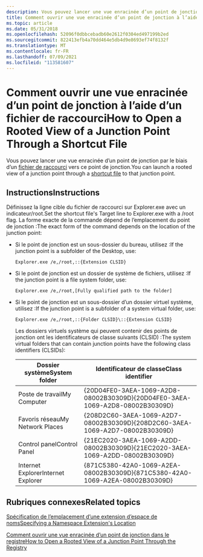 ```yaml
---
description: Vous pouvez lancer une vue enracinée d’un point de jonction par le biais d’un fichier de raccourci vers ce point de jonction.
title: Comment ouvrir une vue enracinée d’un point de jonction à l’aide d’un fichier de raccourci
ms.topic: article
ms.date: 05/31/2018
ms.openlocfilehash: 52096f0dbbcebadb60e2612f0304ed497199b2ed
ms.sourcegitcommit: 822413efb4a70dd464e5db4d9e8693ef74f8132f
ms.translationtype: MT
ms.contentlocale: fr-FR
ms.lasthandoff: 07/09/2021
ms.locfileid: "113581607"
---
```

# <a name="how-to-open-a-rooted-view-of-a-junction-point-through-a-shortcut-file"></a><span data-ttu-id="97fa5-103">Comment ouvrir une vue enracinée d’un point de jonction à l’aide d’un fichier de raccourci</span><span class="sxs-lookup"><span data-stu-id="97fa5-103">How to Open a Rooted View of a Junction Point Through a Shortcut File</span></span>

<span data-ttu-id="97fa5-104">Vous pouvez lancer une vue enracinée d’un point de jonction par le biais d’un [fichier de raccourci](./links.md) vers ce point de jonction.</span><span class="sxs-lookup"><span data-stu-id="97fa5-104">You can launch a rooted view of a junction point through a [shortcut file](./links.md) to that junction point.</span></span>

## <a name="instructions"></a><span data-ttu-id="97fa5-105">Instructions</span><span class="sxs-lookup"><span data-stu-id="97fa5-105">Instructions</span></span>


<span data-ttu-id="97fa5-106">Définissez la ligne cible du fichier de raccourci sur Explorer.exe avec un indicateur/root.</span><span class="sxs-lookup"><span data-stu-id="97fa5-106">Set the shortcut file's Target line to Explorer.exe with a /root flag.</span></span> <span data-ttu-id="97fa5-107">La forme exacte de la commande dépend de l’emplacement du point de jonction :</span><span class="sxs-lookup"><span data-stu-id="97fa5-107">The exact form of the command depends on the location of the junction point:</span></span>

-   <span data-ttu-id="97fa5-108">Si le point de jonction est un sous-dossier du bureau, utilisez :</span><span class="sxs-lookup"><span data-stu-id="97fa5-108">If the junction point is a subfolder of the Desktop, use:</span></span>

    ``` syntax
    Explorer.exe /e,/root,::{Extension CLSID}
    ```

-   <span data-ttu-id="97fa5-109">Si le point de jonction est un dossier de système de fichiers, utilisez :</span><span class="sxs-lookup"><span data-stu-id="97fa5-109">If the junction point is a file system folder, use:</span></span>

    ``` syntax
    Explorer.exe /e,/root,[Fully qualified path to the folder]
    ```

-   <span data-ttu-id="97fa5-110">Si le point de jonction est un sous-dossier d’un dossier virtuel système, utilisez :</span><span class="sxs-lookup"><span data-stu-id="97fa5-110">If the junction point is a subfolder of a system virtual folder, use:</span></span>

    ``` syntax
    Explorer.exe /e,/root,::{Folder CLSID}\::{Extension CLSID}
    ```

    <span data-ttu-id="97fa5-111">Les dossiers virtuels système qui peuvent contenir des points de jonction ont les identificateurs de classe suivants (CLSID) :</span><span class="sxs-lookup"><span data-stu-id="97fa5-111">The system virtual folders that can contain junction points have the following class identifiers (CLSIDs):</span></span>

    

    | <span data-ttu-id="97fa5-112">Dossier système</span><span class="sxs-lookup"><span data-stu-id="97fa5-112">System folder</span></span>     | <span data-ttu-id="97fa5-113">Identificateur de classe</span><span class="sxs-lookup"><span data-stu-id="97fa5-113">Class identifier</span></span>                       |
    |-------------------|----------------------------------------|
    | <span data-ttu-id="97fa5-114">Poste de travail</span><span class="sxs-lookup"><span data-stu-id="97fa5-114">My Computer</span></span>       | <span data-ttu-id="97fa5-115">{20D04FE0-3AEA-1069-A2D8-08002B30309D}</span><span class="sxs-lookup"><span data-stu-id="97fa5-115">{20D04FE0-3AEA-1069-A2D8-08002B30309D}</span></span> |
    | <span data-ttu-id="97fa5-116">Favoris réseau</span><span class="sxs-lookup"><span data-stu-id="97fa5-116">My Network Places</span></span> | <span data-ttu-id="97fa5-117">{208D2C60-3AEA-1069-A2D7-08002B30309D}</span><span class="sxs-lookup"><span data-stu-id="97fa5-117">{208D2C60-3AEA-1069-A2D7-08002B30309D}</span></span> |
    | <span data-ttu-id="97fa5-118">Control panel</span><span class="sxs-lookup"><span data-stu-id="97fa5-118">Control Panel</span></span>     | <span data-ttu-id="97fa5-119">{21EC2020-3AEA-1069-A2DD-08002B30309D}</span><span class="sxs-lookup"><span data-stu-id="97fa5-119">{21EC2020-3AEA-1069-A2DD-08002B30309D}</span></span> |
    | <span data-ttu-id="97fa5-120">Internet Explorer</span><span class="sxs-lookup"><span data-stu-id="97fa5-120">Internet Explorer</span></span> | <span data-ttu-id="97fa5-121">{871C5380-42A0-1069-A2EA-08002B30309D}</span><span class="sxs-lookup"><span data-stu-id="97fa5-121">{871C5380-42A0-1069-A2EA-08002B30309D}</span></span> |

    

     

## <a name="related-topics"></a><span data-ttu-id="97fa5-122">Rubriques connexes</span><span class="sxs-lookup"><span data-stu-id="97fa5-122">Related topics</span></span>

<dl> <dt>

[<span data-ttu-id="97fa5-123">Spécification de l’emplacement d’une extension d’espace de noms</span><span class="sxs-lookup"><span data-stu-id="97fa5-123">Specifying a Namespace Extension's Location</span></span>](nse-junction.md)
</dt> <dt>

[<span data-ttu-id="97fa5-124">Comment ouvrir une vue enracinée d’un point de jonction dans le registre</span><span class="sxs-lookup"><span data-stu-id="97fa5-124">How to Open a Rooted View of a Junction Point Through the Registry</span></span>](how-to-use-a-junction-point-to-open-a-rooted-view.md)
</dt> </dl>

 

 
